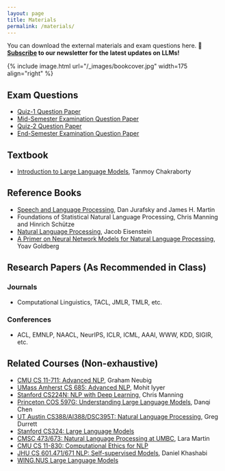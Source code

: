```yaml
---
layout: page
title: Materials
permalink: /materials/
---
```


You can download the external materials and exam questions here. <b>🔔 [Subscribe](https://forms.gle/A3ZpHd3sB4ErSMA79) to our newsletter for the latest updates on LLMs!</b>

{% include image.html url="/_images/bookcover.jpg" width=175 align="right" %}

## Exam Questions

* [Quiz-1 Question Paper](/_assignments/Quiz_1_Question.pdf)
* [Mid-Semester Examination Question Paper](/_assignments/MidSem_Question.pdf)
* [Quiz-2 Question Paper](/_assignments/Quiz_2_Question.pdf)
* [End-Semester Examination Question Paper](/_assignments/EndSem_Question.pdf)

## Textbook
* [Introduction to Large Language Models](https://www.amazon.in/dp/936386474X/), Tanmoy Chakraborty
  
## Reference Books

* [Speech and Language Processing](https://web.stanford.edu/~jurafsky/slp3/), Dan Jurafsky and James H. Martin
* Foundations of Statistical Natural Language Processing, Chris Manning and Hinrich Schütze
* [Natural Language Processing](https://github.com/jacobeisenstein/gt-nlp-class/blob/master/notes/eisenstein-nlp-notes.pdf), Jacob Eisenstein
* [A Primer on Neural Network Models for Natural Language Processing](http://u.cs.biu.ac.il/~yogo/nnlp.pdf), Yoav Goldberg

## Research Papers (As Recommended in Class)

### Journals
* Computational Linguistics, TACL, JMLR, TMLR, etc.

### Conferences
* ACL, EMNLP, NAACL, NeurIPS, ICLR, ICML, AAAI, WWW, KDD, SIGIR, etc. 

## Related Courses (Non-exhaustive)

* [CMU CS 11-711: Advanced NLP](http://www.phontron.com/class/anlp2022/), Graham Neubig
* [UMass Amherst CS 685: Advanced NLP](https://people.cs.umass.edu/~miyyer/cs685/), Mohit Iyyer 
* [Stanford CS224N: NLP with Deep Learning](http://web.stanford.edu/class/cs224n/), Chris Manning
* [Princeton COS 597G: Understanding Large Language Models](https://www.cs.princeton.edu/courses/archive/fall22/cos597G/), Danqi Chen
* [UT Austin CS388/AI388/DSC395T: Natural Language Processing](https://www.cs.utexas.edu/~gdurrett/courses/online-course/materials.html), Greg Durrett 
* [Stanford CS324: Large Language Models](https://stanford-cs324.github.io/winter2022/)
* [CMSC 473/673: Natural Language Processing at UMBC](https://laramartin.net/NLP-class/), Lara Martin 
* [CMU CS 11-830: Computational Ethics for NLP](http://demo.clab.cs.cmu.edu/ethical_nlp/) 
* [JHU CS 601.471/671 NLP: Self-supervised Models](https://self-supervised.cs.jhu.edu/sp2024/), Daniel Khashabi
* [WING.NUS Large Language Models](https://wing-nus.github.io/cs6101/)

